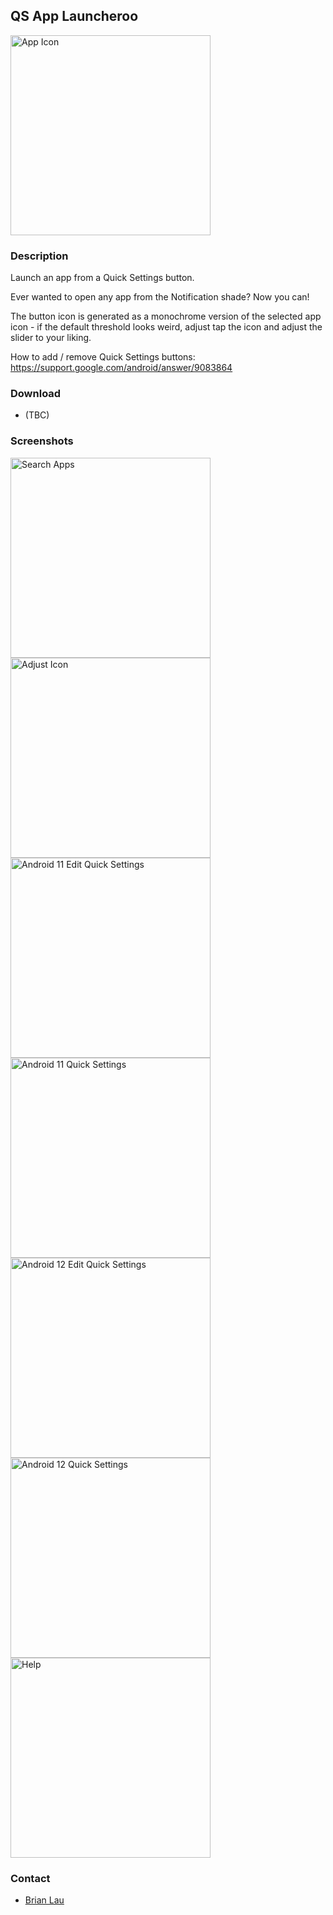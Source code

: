 ## QS App Launcheroo
  
<img alt="App Icon" src="app/src/main/ic_launcher-playstore.png" width="320" />

### Description ###

Launch an app from a Quick Settings button.

Ever wanted to open any app from the Notification shade? Now you can!

The button icon is generated as a monochrome version of the selected app icon - if the default threshold looks weird, adjust tap the icon and adjust the slider to your liking.

How to add / remove Quick Settings buttons: https://support.google.com/android/answer/9083864


### Download ###

* (TBC)


### Screenshots ###

<img alt="Search Apps" src="screenshots/01_search_apps.png" width="320" />
<img alt="Adjust Icon" src="screenshots/02_adjust_icon.png" width="320" />
<img alt="Android 11 Edit Quick Settings" src="screenshots/03_android11_edit.png" width="320" />
<img alt="Android 11 Quick Settings" src="screenshots/04_android11_tiles.png" width="320" />
<img alt="Android 12 Edit Quick Settings" src="screenshots/05_android12_edit.png" width="320" />
<img alt="Android 12 Quick Settings" src="screenshots/06_android12_tiles.png" width="320" />
<img alt="Help" src="screenshots/07_help.png" width="320" />


### Contact ###

* [Brian Lau](https://about.me/Brian.YH.Lau)